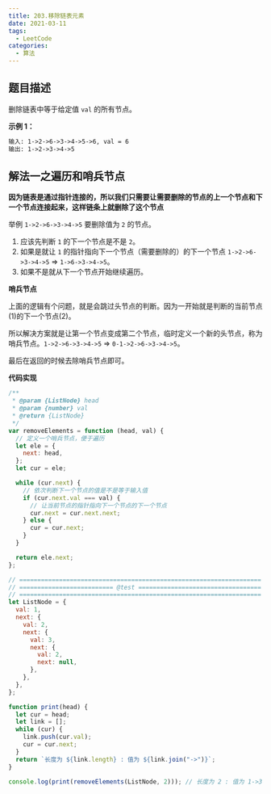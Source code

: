 ```yaml
---
title: 203.移除链表元素
date: 2021-03-11
tags:
  - LeetCode
categories:
  - 算法
---
```


## 题目描述

删除链表中等于给定值 `val` 的所有节点。

**示例 1：**

```md
输入: 1->2->6->3->4->5->6, val = 6
输出: 1->2->3->4->5
```

## 解法一之遍历和哨兵节点

**因为链表是通过指针连接的，所以我们只需要让需要删除的节点的上一个节点和下一个节点连接起来，这样链条上就删除了这个节点**

举例 `1->2->6->3->4->5` 要删除值为 `2` 的节点。

1. 应该先判断 `1` 的下一个节点是不是 `2`。
2. 如果是就让 `1` 的指针指向下一个节点（需要删除的）的下一个节点 `1->2->6->3->4->5` => `1->6->3->4->5`。
3. 如果不是就从下一个节点开始继续遍历。

**哨兵节点**

上面的逻辑有个问题，就是会跳过头节点的判断。因为一开始就是判断的当前节点(1)的下一个节点(2)。

所以解决方案就是让第一个节点变成第二个节点，临时定义一个新的头节点，称为哨兵节点。`1->2->6->3->4->5` => `0-1->2->6->3->4->5`。

最后在返回的时候去除哨兵节点即可。

**代码实现**

```js
/**
 * @param {ListNode} head
 * @param {number} val
 * @return {ListNode}
 */
var removeElements = function (head, val) {
  // 定义一个哨兵节点，便于遍历
  let ele = {
    next: head,
  };
  let cur = ele;

  while (cur.next) {
    // 依次判断下一个节点的值是不是等于输入值
    if (cur.next.val === val) {
      // 让当前节点的指针指向下一个节点的下一个节点
      cur.next = cur.next.next;
    } else {
      cur = cur.next;
    }
  }

  return ele.next;
};

// ===================================================================
// ========================== @test ==================================
// ===================================================================
let ListNode = {
  val: 1,
  next: {
    val: 2,
    next: {
      val: 3,
      next: {
        val: 2,
        next: null,
      },
    },
  },
};

function print(head) {
  let cur = head;
  let link = [];
  while (cur) {
    link.push(cur.val);
    cur = cur.next;
  }
  return `长度为 ${link.length} : 值为 ${link.join("->")}`;
}

console.log(print(removeElements(ListNode, 2))); // 长度为 2 : 值为 1->3
```
